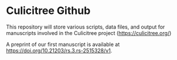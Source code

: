 # Culicitree Github

This repository will store various scripts, data files, and output for manuscripts involved in the Culicitree project (https://culicitree.org/)

A preprint of our first manuscript is available at https://doi.org/10.21203/rs.3.rs-2515328/v1.
